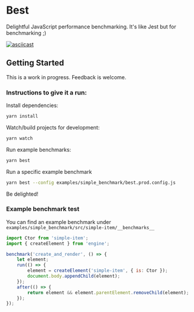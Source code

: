 # Best

Delightful JavaScript performance benchmarking. It's like Jest but for benchmarking ;)

[![asciicast](https://asciinema.org/a/158780.png)](https://asciinema.org/a/158780)

## Getting Started

This is a work in progress. Feedback is welcome.

### Instructions to give it a run:

Install dependencies:

```bash
yarn install
```

Watch/build projects for development:

```bash
yarn watch
```

Run example benchmarks:

```bash
yarn best
```

Run a specific example benchmark

```bash
yarn best --config examples/simple_benchmark/best.prod.config.js
```

Be delighted!

### Example benchmark test

You can find an example benchmark under `examples/simple_benchmark/src/simple-item/__benchmarks__`

```javascript
import Ctor from 'simple-item';
import { createElement } from 'engine';

benchmark('create_and_render', () => {
    let element;
    run(() => {
        element = createElement('simple-item', { is: Ctor });
        document.body.appendChild(element);
    });
    after(() => {
        return element && element.parentElement.removeChild(element);
    });
});
```
